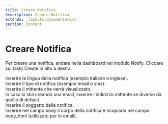 ```yaml
---
title: Creare Notifica
description: Creare Notifica
extends: _layouts.documentation
section: content
---
```


# Creare Notifica

Per creare una notifica, andare nella dashboard nel modulo Notify.
Cliccare sul tasto Create in alto a destra.  

Inserire la lingua della notifica (esempio italiano o inglese).  
Inserire il tipo di notifica (esempio email o sms).  
Inserire il mittente che verrà visualizzato.  
In caso si stia creando una email, inserire l'indirizzo mittente se diverso da quello di default.  
Inserire il soggetto della notifica.  
Inserire nel campo body il corpo della notifica e ricopiarlo nel campo body_html (utilizzato per le email).  